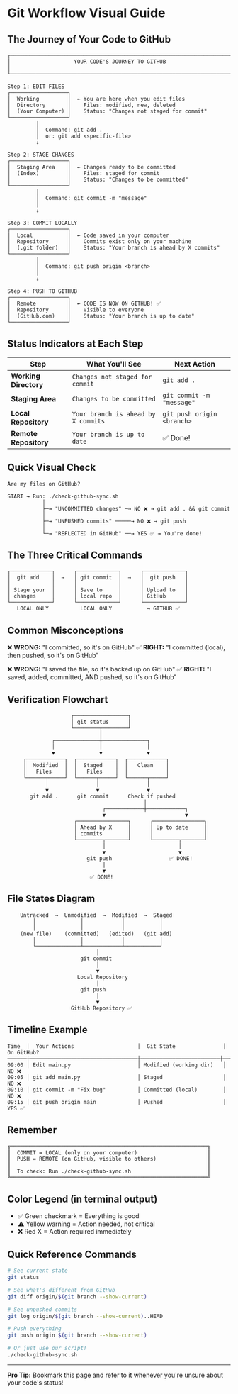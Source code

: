 # Git Workflow Visual Guide

## The Journey of Your Code to GitHub

```
┌─────────────────────────────────────────────────────────────────────┐
│                    YOUR CODE'S JOURNEY TO GITHUB                      │
└─────────────────────────────────────────────────────────────────────┘

Step 1: EDIT FILES
┌──────────────────┐
│  Working         │  ← You are here when you edit files
│  Directory       │    Files: modified, new, deleted
│  (Your Computer) │    Status: "Changes not staged for commit"
└──────────────────┘
         │
         │  Command: git add .
         │  or: git add <specific-file>
         ↓
         
Step 2: STAGE CHANGES
┌──────────────────┐
│  Staging Area    │  ← Changes ready to be committed
│  (Index)         │    Files: staged for commit
│                  │    Status: "Changes to be committed"
└──────────────────┘
         │
         │  Command: git commit -m "message"
         │
         ↓

Step 3: COMMIT LOCALLY
┌──────────────────┐
│  Local           │  ← Code saved in your computer
│  Repository      │    Commits exist only on your machine
│  (.git folder)   │    Status: "Your branch is ahead by X commits"
└──────────────────┘
         │
         │  Command: git push origin <branch>
         │
         ↓

Step 4: PUSH TO GITHUB
┌──────────────────┐
│  Remote          │  ← CODE IS NOW ON GITHUB! ✅
│  Repository      │    Visible to everyone
│  (GitHub.com)    │    Status: "Your branch is up to date"
└──────────────────┘
```

## Status Indicators at Each Step

| Step | What You'll See | Next Action |
|------|----------------|-------------|
| **Working Directory** | `Changes not staged for commit` | `git add .` |
| **Staging Area** | `Changes to be committed` | `git commit -m "message"` |
| **Local Repository** | `Your branch is ahead by X commits` | `git push origin <branch>` |
| **Remote Repository** | `Your branch is up to date` | ✅ Done! |

## Quick Visual Check

```
Are my files on GitHub?

START → Run: ./check-github-sync.sh
           │
           ├─→ "UNCOMMITTED changes" ─→ NO ❌ → git add . && git commit
           │
           ├─→ "UNPUSHED commits" ─────→ NO ❌ → git push
           │
           └─→ "REFLECTED in GitHub" ──→ YES ✅ → You're done!
```

## The Three Critical Commands

```
┌─────────────┐      ┌─────────────┐      ┌─────────────┐
│  git add    │  →   │ git commit  │  →   │  git push   │
│             │      │             │      │             │
│ Stage your  │      │ Save to     │      │ Upload to   │
│ changes     │      │ local repo  │      │ GitHub      │
└─────────────┘      └─────────────┘      └─────────────┘
   LOCAL ONLY          LOCAL ONLY           → GITHUB ✅
```

## Common Misconceptions

❌ **WRONG:** "I committed, so it's on GitHub"
✅ **RIGHT:** "I committed (local), then pushed, so it's on GitHub"

❌ **WRONG:** "I saved the file, so it's backed up on GitHub"
✅ **RIGHT:** "I saved, added, committed, AND pushed, so it's on GitHub"

## Verification Flowchart

```
                    ┌─────────────────┐
                    │ git status      │
                    └────────┬────────┘
                             │
              ┌──────────────┼──────────────┐
              │              │              │
              ▼              ▼              ▼
     ┌────────────┐  ┌────────────┐  ┌────────────┐
     │  Modified  │  │  Staged    │  │   Clean    │
     │   Files    │  │   Files    │  │            │
     └──────┬─────┘  └──────┬─────┘  └──────┬─────┘
            │               │               │
            ▼               ▼               ▼
       git add .      git commit      Check if pushed
                                           │
                              ┌────────────┼────────────┐
                              ▼                         ▼
                     ┌────────────────┐      ┌────────────────┐
                     │ Ahead by X     │      │ Up to date     │
                     │ commits        │      │                │
                     └────────┬───────┘      └────────┬───────┘
                              │                       │
                              ▼                       ▼
                         git push                  ✅ DONE!
                              │
                              ▼
                          ✅ DONE!
```

## File States Diagram

```
    Untracked  →  Unmodified  →  Modified  →  Staged
        │              │            │           │
        │              │            │           │
    (new file)    (committed)   (edited)   (git add)
        │              │            │           │
        └──────────────┴────────────┴───────────┘
                            │
                       git commit
                            │
                            ▼
                      Local Repository
                            │
                       git push
                            │
                            ▼
                    GitHub Repository ✅
```

## Timeline Example

```
Time  │  Your Actions                    │  Git State               │  On GitHub?
──────┼──────────────────────────────────┼─────────────────────────┼────────────
09:00 │ Edit main.py                     │ Modified (working dir)   │ NO ❌
09:05 │ git add main.py                  │ Staged                   │ NO ❌
09:10 │ git commit -m "Fix bug"          │ Committed (local)        │ NO ❌
09:15 │ git push origin main             │ Pushed                   │ YES ✅
```

## Remember

```
╔══════════════════════════════════════════════════════════════╗
║  COMMIT = LOCAL (only on your computer)                      ║
║  PUSH = REMOTE (on GitHub, visible to others)                ║
║                                                              ║
║  To check: Run ./check-github-sync.sh                        ║
╚══════════════════════════════════════════════════════════════╝
```

## Color Legend (in terminal output)

- ✅ Green checkmark = Everything is good
- ⚠️  Yellow warning = Action needed, not critical
- ❌ Red X = Action required immediately

## Quick Reference Commands

```bash
# See current state
git status

# See what's different from GitHub
git diff origin/$(git branch --show-current)

# See unpushed commits
git log origin/$(git branch --show-current)..HEAD

# Push everything
git push origin $(git branch --show-current)

# Or just use our script!
./check-github-sync.sh
```

---

**Pro Tip:** Bookmark this page and refer to it whenever you're unsure about your code's status!

